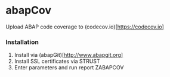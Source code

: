 # abapCov

Upload ABAP code coverage to (codecov.io)[https://codecov.io]

### Installation
1. Install via (abapGit)[http://www.abapgit.org]
2. Install SSL certificates via STRUST
3. Enter parameters and run report ZABAPCOV
